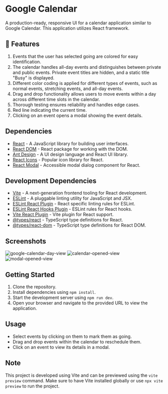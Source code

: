 # Google Calendar

A production-ready, responsive UI for a calendar application similar to Google Calendar. This application utilizes React framework.

## 🚀 Features

1. Events that the user has selected going are colored for easy identification.
2. The calendar handles all-day events and distinguishes between private and public events. Private event titles are hidden, and a static title "Busy" is displayed.
3. Different color coding is applied for different types of events, such as normal events, stretching events, and all-day events.
4. Drag and drop functionality allows users to move events within a day across different time slots in the calendar.
5. Thorough testing ensures reliability and handles edge cases.
6. Red line indicating the current time.
7. Clicking on an event opens a modal showing the event details.

## Dependencies

- [React](https://www.npmjs.com/package/react) - A JavaScript library for building user interfaces.
- [React DOM](https://www.npmjs.com/package/react-dom) - React package for working with the DOM.
- [Ant Design](https://www.npmjs.com/package/antd) - A UI design language and React UI library.
- [React Icons](https://www.npmjs.com/package/react-icons) - Popular icon library for React.
- [React Modal](https://www.npmjs.com/package/react-modal) - Accessible modal dialog component for React.

## Development Dependencies

- [Vite](https://www.npmjs.com/package/vite) - A next-generation frontend tooling for React development.
- [ESLint](https://www.npmjs.com/package/eslint) - A pluggable linting utility for JavaScript and JSX.
- [ESLint React Plugin](https://www.npmjs.com/package/eslint-plugin-react) - React specific linting rules for ESLint.
- [ESLint React Hooks Plugin](https://www.npmjs.com/package/eslint-plugin-react-hooks) - ESLint rules for React hooks.
- [Vite React Plugin](https://www.npmjs.com/package/@vitejs/plugin-react) - Vite plugin for React support.
- [@types/react](https://www.npmjs.com/package/@types/react) - TypeScript type definitions for React.
- [@types/react-dom](https://www.npmjs.com/package/@types/react-dom) - TypeScript type definitions for React DOM.

## Screenshots
 ![google-calendar-day-view](https://github.com/SumitPokhriyal5/smovie/assets/112632728/56632995-aca4-45a2-959d-4d9e97c13d1d)
![calendar-opened-view](https://github.com/SumitPokhriyal5/smovie/assets/112632728/6c234a84-93f6-4b32-bd19-430604a6b87e)
![modal-opened-view](https://github.com/SumitPokhriyal5/smovie/assets/112632728/8dd2d7b3-410a-4e9a-aafa-fdf7714644c6)
 

## Getting Started

1. Clone the repository.
2. Install dependencies using `npm install`.
3. Start the development server using `npm run dev`.
4. Open your browser and navigate to the provided URL to view the application.

## Usage

- Select events by clicking on them to mark them as going.
- Drag and drop events within the calendar to reschedule them.
- Click on an event to view its details in a modal.

## Note

This project is developed using Vite and can be previewed using the `vite preview` command. Make sure to have Vite installed globally or use `npx vite preview` to run the project.

